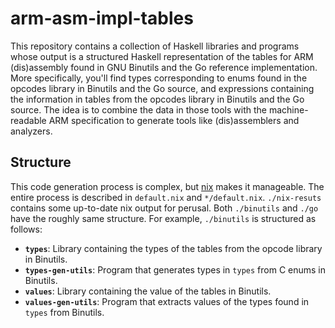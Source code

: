 # arm-asm-impl-tables

This repository contains a collection of Haskell libraries and programs whose output is a structured Haskell representation of the tables for ARM (dis)assembly found in GNU Binutils and the Go reference implementation.
More specifically, you'll find types corresponding to enums found in the opcodes library in Binutils and the Go source, and expressions containing the information in tables from the opcodes library in Binutils and the Go source.
The idea is to combine the data in those tools with the machine-readable ARM specification to generate tools like (dis)assemblers and analyzers.

## Structure

This code generation process is complex, but [nix](https://nixos.org/nix/) makes it manageable. The entire process is described in `default.nix` and `*/default.nix`. `./nix-resuts` contains some up-to-date nix output for perusal.
Both `./binutils` and `./go` have the roughly same structure.
For example, `./binutils` is structured as follows:

- **`types`**: Library containing the types of the tables from the opcode library in Binutils.
- **`types-gen-utils`**: Program that generates types in `types` from C enums in Binutils.
- **`values`**: Library containing the value of the tables in Binutils.
- **`values-gen-utils`**: Program that extracts values of the types found in `types` from Binutils.
